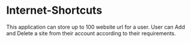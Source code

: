 # Internet-Shortcuts
This application can store up to 100 website url for a user. User can Add and Delete a site from their account according to their requirements. 
